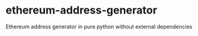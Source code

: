 # ethereum-address-generator
Ethereum address generator in pure python without external dependencies

